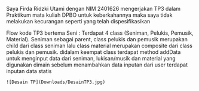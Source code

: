 Saya Firda Ridzki Utami dengan NIM 2401626 mengerjakan TP3 dalam Praktikum mata kuliah DPBO untuk keberkahannya maka saya tidak melakukan kecurangan seperti yang telah dispesifikasikan

Flow kode TP3 bertema Seni :
Terdapat 4 class (Seniman, Pelukis, Pemusik, Material). Seniman sebagai parent, class pelukis dan pemusik merupakan child dari class seniman lalu class material merupakan composite dari class pelukis dan pemusik.
didalam keempat class terdapat method addData untuk menginput data dari seniman, lukisan/musik dan material yang digunakan
dimain sebelum menambahkan data inputan dari user terdapat inputan data statis 

    ![Desain TP](Downloads/DesainTP3.jpg)
    
    
